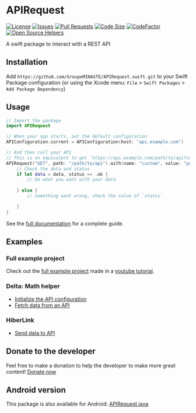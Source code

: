 # APIRequest

[![License](https://img.shields.io/github/license/GroupeMINASTE/APIRequest.swift)](LICENSE)
[![Issues](https://img.shields.io/github/issues/GroupeMINASTE/APIRequest.swift)]()
[![Pull Requests](https://img.shields.io/github/issues-pr/GroupeMINASTE/APIRequest.swift)]()
[![Code Size](https://img.shields.io/github/languages/code-size/GroupeMINASTE/APIRequest.swift)]()
[![CodeFactor](https://www.codefactor.io/repository/github/groupeminaste/apirequest.swift/badge)](https://www.codefactor.io/repository/github/groupeminaste/apirequest.swift)
[![Open Source Helpers](https://www.codetriage.com/groupeminaste/apirequest.swift/badges/users.svg)](https://www.codetriage.com/groupeminaste/apirequest.swift)

A swift package to interact with a REST API

## Installation

Add `https://github.com/GroupeMINASTE/APIRequest.swift.git` to your Swift Package configuration (or using the Xcode menu: `File` > `Swift Packages` > `Add Package Dependency`)

## Usage

```swift
// Import the package
import APIRequest

// When your app starts, set the default configuration
APIConfiguration.current = APIConfiguration(host: "api.example.com")

// And then call your API
// This is an equivalent to get `https://api.example.com/path/to/api?custom=parameter` and parse the response from JSON to a dictionary [String: String]
APIRequest("GET", path: "/path/to/api").with(name: "custom", value: "parameter").execute([String: String].self) { data, status in
    // Check the data and status
    if let data = data, status == .ok {
        // Do what you want with your data
        
    } else {
        // Something went wrong, check the value of `status`
        
    }
}
```

See the [full documentation](documentation.md) for a complete guide.

## Examples

### Full example project
Check out the [full example project](https://github.com/NathanFallet/APIRequestExample) made in a [youtube tutorial](https://youtu.be/HBbrZJ0f5gg).

### Delta: Math helper
- [Initialize the API configuration](https://github.com/GroupeMINASTE/Delta-iOS/blob/72d6d2edc7d7b1c8d65958144204c5f580e8ce9a/Delta/Utils/AppDelegate.swift#L58)
- [Fetch data from an API](https://github.com/GroupeMINASTE/Delta-iOS/blob/72d6d2edc7d7b1c8d65958144204c5f580e8ce9a/Delta/Controllers/CloudHomeTableViewController.swift#L57)

### HiberLink
- [Send data to API](https://github.com/GroupeMINASTE/HiberLink-iOS/blob/63264417d980caabf5b7d9a27efb58fd90b93162/HiberLink/Controllers/UploadViewController.swift#L124)

## Donate to the developer

Feel free to make a donation to help the developer to make more great content! [Donate now](https://paypal.me/NathanFallet)

## Android version

This package is also available for Android: [APIRequest.java](https://github.com/GroupeMINASTE/APIRequest.java)
